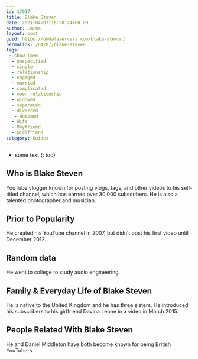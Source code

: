 ```yaml
---
id: 17017
title: Blake Steven
date: 2021-04-07T18:50:24+00:00
author: Laima
layout: post
guid: https://ukdataservers.com/blake-steven/
permalink: /04/07/blake-steven
tags:
 - show love
  - unspecified
  - single
  - relationship
  - engaged
  - married
  - complicated
  - open relationship
  - widowed
  - separated
  - divorced
   - Husband
  - Wife
  - Boyfriend
  - Girlfriend
category: Guides
---
```


* some text
{: toc}


## Who is Blake Steven
                  
                  
                  
YouTube vlogger known for posting vlogs, tags, and other videos to his self-titled channel, which has earned over 30,000 subscribers. He is also a talented photographer and musician. 
                  
              
            
              
            
                
                
                
## Prior to Popularity
                  
                  
                  
He created his YouTube channel in 2007, but didn&#8217;t post his first video until December 2012. 
                  
              
            
              
            
                
                
                
## Random data
                  
                  
                  
He went to college to study audio engineering. 
                  
              
            
              
            
                
                
                
## Family & Everyday Life of Blake Steven
                  
                  
                  
He is native to the United Kingdom and he has three sisters. He introduced his subscribers to his girlfriend Davina Leone in a video in March 2015. 
                  
              
            
              
            
                
                
                
## People Related With Blake Steven
                  
                  
                  
He and Daniel Middleton have both become known for being British YouTubers. 
                  
              
            
              
            
                
              
            
              
              
            
            
              
            
          
          
          